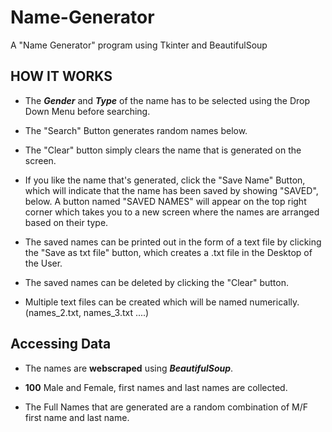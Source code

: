 # Name-Generator
A "Name Generator" program using Tkinter and BeautifulSoup

## HOW IT WORKS

*  The ***Gender*** and ***Type*** of the name has to be selected using the Drop Down Menu before searching.

*  The "Search" Button generates random names below.

*  The "Clear" button simply clears the name that is generated on the screen.

*  If you like the name that's generated, click the "Save Name" Button, which will indicate that the name has been saved by showing "SAVED", below.
     A button named "SAVED NAMES" will appear on the top right corner which takes you to a new screen where the names are arranged based on their type.

*  The saved names can be printed out in the form of a text file by clicking the "Save as txt file" button, which creates a .txt file in the Desktop of the User.

*  The saved names can be deleted by clicking the "Clear" button.

* Multiple text files can be created which will be named numerically. (names_2.txt, names_3.txt ....)

## Accessing Data

*  The names are **webscraped** using ***BeautifulSoup***.

*  **100** Male and Female, first names and last names are collected.

*  The Full Names that are generated are a random combination of M/F first name and last name.
